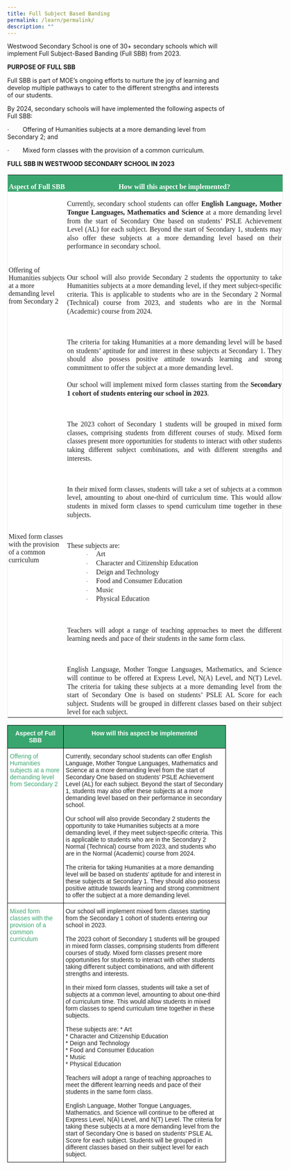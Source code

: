 ```yaml
---
title: Full Subject Based Banding
permalink: /learn/permalink/
description: ""
---
```

Westwood Secondary School is one of 30+ secondary schools which will implement Full Subject-Based Banding (Full SBB) from 2023.

**PURPOSE OF FULL SBB**

Full SBB is part of MOE’s ongoing efforts to nurture the joy of learning and develop multiple pathways to cater to the different strengths and interests of our students.

By 2024, secondary schools will have implemented the following aspects of Full SBB:

·&nbsp;&nbsp;&nbsp;&nbsp;&nbsp;&nbsp;&nbsp; Offering of Humanities subjects at a more demanding level from Secondary 2; and

·&nbsp;&nbsp;&nbsp;&nbsp;&nbsp;&nbsp;&nbsp; Mixed form classes with the provision of a common curriculum.

**FULL SBB IN WESTWOOD SECONDARY SCHOOL IN 2023**

<table class="MsoNormalTable" border="1" cellspacing="3" cellpadding="0" width="636" style="width:476.95pt;mso-cellspacing:1.5pt;background:#ACD7C2;border:solid #EAEAEA 1.0pt;
 mso-border-alt:solid #EAEAEA .75pt;mso-yfti-tbllook:1184;mso-padding-alt:0in 0in 0in 0in"><tbody><tr style="mso-yfti-irow:0;mso-yfti-firstrow:yes"><td width="132" style="width:99.0pt;border:none;background:#3AA66F;padding:
  1.5pt 1.5pt 1.5pt 1.5pt"><p class="MsoNormal" align="center" style="margin-bottom:0in;text-align:center;
  line-height:normal"><b><span style="font-size:12.0pt;font-family:&quot;Times New Roman&quot;,serif;
  mso-fareast-font-family:&quot;Times New Roman&quot;;color:white">Aspect of Full SBB</span></b></p></td><td width="503" style="width:377.25pt;border:none;background:#3AA66F;
  padding:1.5pt 1.5pt 1.5pt 1.5pt"><p class="MsoNormal" align="center" style="margin-bottom:0in;text-align:center;
  line-height:normal"><b><span style="font-size:12.0pt;font-family:&quot;Times New Roman&quot;,serif;
  mso-fareast-font-family:&quot;Times New Roman&quot;;color:white">How will this aspect be implemented?</span></b></p></td></tr><tr style="mso-yfti-irow:1"><td width="60" style="width:45.0pt;border:none;background:white;padding:1.5pt 1.5pt 1.5pt 1.5pt"><p class="MsoNormal" style="margin-bottom:0in;line-height:normal"><span style="font-size:12.0pt;font-family:&quot;Times New Roman&quot;,serif;mso-fareast-font-family:
  &quot;Times New Roman&quot;;color:#222222">Offering of Humanities subjects at a more demanding level from Secondary 2</span></p></td><td width="60" style="width:45.0pt;border:none;background:white;padding:1.5pt 1.5pt 1.5pt 1.5pt"><p class="MsoNormal" style="margin-bottom:0in;text-align:justify;text-justify:
  inter-ideograph;line-height:14.7pt"><span style="font-size:12.0pt;font-family:
  &quot;Times New Roman&quot;,serif;mso-fareast-font-family:&quot;Times New Roman&quot;;color:#222222">Currently, secondary school students can offer&nbsp;<b>English Language, Mother Tongue Languages, Mathematics and Science</b>&nbsp;at a more demanding level from the start of Secondary One based on students’ PSLE Achievement Level (AL) for each subject. Beyond the start of Secondary 1, students may also offer these subjects at a more demanding level based on their performance in secondary school.</span></p><p class="MsoNormal" style="margin-bottom:0in;text-align:justify;text-justify:
  inter-ideograph;line-height:14.7pt"><span style="font-size:12.0pt;font-family:
  &quot;Times New Roman&quot;,serif;mso-fareast-font-family:&quot;Times New Roman&quot;;color:#222222">&nbsp;</span></p><p class="MsoNormal" style="margin-bottom:0in;text-align:justify;text-justify:
  inter-ideograph;line-height:14.7pt"><span style="font-size:12.0pt;font-family:
  &quot;Times New Roman&quot;,serif;mso-fareast-font-family:&quot;Times New Roman&quot;;color:#222222">Our school will also provide Secondary 2 students the opportunity to take Humanities subjects at a more demanding level, if they meet subject-specific criteria. This is applicable to students who are in the Secondary 2 Normal (Technical) course from 2023, and students who are in the Normal (Academic) course from 2024.</span></p><p class="MsoNormal" style="margin-bottom:0in;text-align:justify;text-justify:
  inter-ideograph;line-height:14.7pt"><span style="font-size:12.0pt;font-family:
  &quot;Times New Roman&quot;,serif;mso-fareast-font-family:&quot;Times New Roman&quot;;color:#222222">&nbsp;</span></p><p class="MsoNormal" style="margin-bottom:0in;text-align:justify;text-justify:
  inter-ideograph;line-height:14.7pt"><span style="font-size:12.0pt;font-family:
  &quot;Times New Roman&quot;,serif;mso-fareast-font-family:&quot;Times New Roman&quot;;color:#222222">The criteria for taking Humanities at a more demanding level will be based on students’ aptitude for and interest in these subjects at Secondary 1. They should also possess positive attitude towards learning and strong commitment to offer the subject at a more demanding level.</span></p></td></tr><tr style="mso-yfti-irow:2;mso-yfti-lastrow:yes"><td width="60" style="width:45.0pt;border:none;background:white;padding:1.5pt 1.5pt 1.5pt 1.5pt"><p class="MsoNormal" style="margin-bottom:0in;line-height:normal"><span style="font-size:12.0pt;font-family:&quot;Times New Roman&quot;,serif;mso-fareast-font-family:
  &quot;Times New Roman&quot;;color:#222222">Mixed form classes with the provision of a common curriculum</span></p></td><td width="60" style="width:45.0pt;border:none;background:white;padding:1.5pt 1.5pt 1.5pt 1.5pt"><p class="MsoNormal" style="margin-bottom:0in;text-align:justify;text-justify:
  inter-ideograph;line-height:14.7pt"><span style="font-size:12.0pt;font-family:
  &quot;Times New Roman&quot;,serif;mso-fareast-font-family:&quot;Times New Roman&quot;;color:#222222">Our school will implement mixed form classes starting from the&nbsp;<b>Secondary 1 cohort of students entering our school in 2023</b>.</span></p><p class="MsoNormal" style="margin-bottom:0in;text-align:justify;text-justify:
  inter-ideograph;line-height:14.7pt"><span style="font-size:12.0pt;font-family:
  &quot;Times New Roman&quot;,serif;mso-fareast-font-family:&quot;Times New Roman&quot;;color:#222222">&nbsp;</span></p><p class="MsoNormal" style="margin-bottom:0in;text-align:justify;text-justify:
  inter-ideograph;line-height:14.7pt"><span style="font-size:12.0pt;font-family:
  &quot;Times New Roman&quot;,serif;mso-fareast-font-family:&quot;Times New Roman&quot;;color:#222222">The 2023 cohort of Secondary 1 students will be grouped in mixed form classes, comprising students from different courses of study. Mixed form classes present more opportunities for students to interact with other students taking different subject combinations, and with different strengths and interests.</span></p><p class="MsoNormal" style="margin-bottom:0in;text-align:justify;text-justify:
  inter-ideograph;line-height:14.7pt"><span style="font-size:12.0pt;font-family:
  &quot;Times New Roman&quot;,serif;mso-fareast-font-family:&quot;Times New Roman&quot;;color:#222222">&nbsp;</span></p><p class="MsoNormal" style="margin-bottom:0in;text-align:justify;text-justify:
  inter-ideograph;line-height:14.7pt"><span style="font-size:12.0pt;font-family:
  &quot;Times New Roman&quot;,serif;mso-fareast-font-family:&quot;Times New Roman&quot;;color:#222222">In their mixed form classes, students will take a set of subjects at a common level, amounting to about one-third of curriculum time. This would allow students in mixed form classes to spend curriculum time together in these subjects.</span></p><p class="MsoNormal" style="margin-bottom:0in;text-align:justify;text-justify:
  inter-ideograph;line-height:14.7pt"><span style="font-size:12.0pt;font-family:
  &quot;Times New Roman&quot;,serif;mso-fareast-font-family:&quot;Times New Roman&quot;;color:#222222">&nbsp;</span></p><p class="MsoNormal" style="margin-bottom:0in;text-align:justify;text-justify:
  inter-ideograph;line-height:14.7pt"><span style="font-size:12.0pt;font-family:
  &quot;Times New Roman&quot;,serif;mso-fareast-font-family:&quot;Times New Roman&quot;;color:#222222">These subjects are:</span></p><p class="MsoNormal" style="margin-top:0in;margin-right:0in;margin-bottom:0in;
  margin-left:51.0pt;text-align:justify;text-justify:inter-ideograph;
  text-indent:-.25in;line-height:14.7pt;mso-list:l1 level1 lfo2;tab-stops:list .5in"><span style="font-size:10.0pt;mso-bidi-font-size:12.0pt;font-family:Symbol;
  mso-fareast-font-family:Symbol;mso-bidi-font-family:Symbol;color:#222222"><span style="mso-list:Ignore">·<span style="font:7.0pt &quot;Times New Roman&quot;">&nbsp;&nbsp;&nbsp;&nbsp;&nbsp;&nbsp;&nbsp; </span></span></span><span style="font-size:12.0pt;font-family:
  &quot;Times New Roman&quot;,serif;mso-fareast-font-family:&quot;Times New Roman&quot;;color:#222222">Art</span></p><p class="MsoNormal" style="margin-top:0in;margin-right:0in;margin-bottom:0in;
  margin-left:51.0pt;text-align:justify;text-justify:inter-ideograph;
  text-indent:-.25in;line-height:14.7pt;mso-list:l1 level1 lfo2;tab-stops:list .5in"><span style="font-size:10.0pt;mso-bidi-font-size:12.0pt;font-family:Symbol;
  mso-fareast-font-family:Symbol;mso-bidi-font-family:Symbol;color:#222222"><span style="mso-list:Ignore">·<span style="font:7.0pt &quot;Times New Roman&quot;">&nbsp;&nbsp;&nbsp;&nbsp;&nbsp;&nbsp;&nbsp; </span></span></span><span style="font-size:12.0pt;font-family:
  &quot;Times New Roman&quot;,serif;mso-fareast-font-family:&quot;Times New Roman&quot;;color:#222222">Character and Citizenship Education</span></p><p class="MsoNormal" style="margin-top:0in;margin-right:0in;margin-bottom:0in;
  margin-left:51.0pt;text-align:justify;text-justify:inter-ideograph;
  text-indent:-.25in;line-height:14.7pt;mso-list:l1 level1 lfo2;tab-stops:list .5in"><span style="font-size:10.0pt;mso-bidi-font-size:12.0pt;font-family:Symbol;
  mso-fareast-font-family:Symbol;mso-bidi-font-family:Symbol;color:#222222"><span style="mso-list:Ignore">·<span style="font:7.0pt &quot;Times New Roman&quot;">&nbsp;&nbsp;&nbsp;&nbsp;&nbsp;&nbsp;&nbsp; </span></span></span><span style="font-size:12.0pt;font-family:
  &quot;Times New Roman&quot;,serif;mso-fareast-font-family:&quot;Times New Roman&quot;;color:#222222">Deign and Technology</span></p><p class="MsoNormal" style="margin-top:0in;margin-right:0in;margin-bottom:0in;
  margin-left:51.0pt;text-align:justify;text-justify:inter-ideograph;
  text-indent:-.25in;line-height:14.7pt;mso-list:l1 level1 lfo2;tab-stops:list .5in"><span style="font-size:10.0pt;mso-bidi-font-size:12.0pt;font-family:Symbol;
  mso-fareast-font-family:Symbol;mso-bidi-font-family:Symbol;color:#222222"><span style="mso-list:Ignore">·<span style="font:7.0pt &quot;Times New Roman&quot;">&nbsp;&nbsp;&nbsp;&nbsp;&nbsp;&nbsp;&nbsp; </span></span></span><span style="font-size:12.0pt;font-family:
  &quot;Times New Roman&quot;,serif;mso-fareast-font-family:&quot;Times New Roman&quot;;color:#222222">Food and Consumer Education</span></p><p class="MsoNormal" style="margin-top:0in;margin-right:0in;margin-bottom:0in;
  margin-left:51.0pt;text-align:justify;text-justify:inter-ideograph;
  text-indent:-.25in;line-height:14.7pt;mso-list:l1 level1 lfo2;tab-stops:list .5in"><span style="font-size:10.0pt;mso-bidi-font-size:12.0pt;font-family:Symbol;
  mso-fareast-font-family:Symbol;mso-bidi-font-family:Symbol;color:#222222"><span style="mso-list:Ignore">·<span style="font:7.0pt &quot;Times New Roman&quot;">&nbsp;&nbsp;&nbsp;&nbsp;&nbsp;&nbsp;&nbsp; </span></span></span><span style="font-size:12.0pt;font-family:
  &quot;Times New Roman&quot;,serif;mso-fareast-font-family:&quot;Times New Roman&quot;;color:#222222">Music</span></p><p class="MsoNormal" style="margin-top:0in;margin-right:0in;margin-bottom:0in;
  margin-left:51.0pt;text-align:justify;text-justify:inter-ideograph;
  text-indent:-.25in;line-height:14.7pt;mso-list:l1 level1 lfo2;tab-stops:list .5in"><span style="font-size:10.0pt;mso-bidi-font-size:12.0pt;font-family:Symbol;
  mso-fareast-font-family:Symbol;mso-bidi-font-family:Symbol;color:#222222"><span style="mso-list:Ignore">·<span style="font:7.0pt &quot;Times New Roman&quot;">&nbsp;&nbsp;&nbsp;&nbsp;&nbsp;&nbsp;&nbsp; </span></span></span><span style="font-size:12.0pt;font-family:
  &quot;Times New Roman&quot;,serif;mso-fareast-font-family:&quot;Times New Roman&quot;;color:#222222">Physical Education</span></p><p class="MsoNormal" style="margin-bottom:0in;text-align:justify;text-justify:
  inter-ideograph;line-height:14.7pt"><span style="font-size:12.0pt;font-family:
  &quot;Times New Roman&quot;,serif;mso-fareast-font-family:&quot;Times New Roman&quot;;color:#222222">&nbsp;</span></p><p class="MsoNormal" style="margin-bottom:0in;text-align:justify;text-justify:
  inter-ideograph;line-height:14.7pt"><span style="font-size:12.0pt;font-family:
  &quot;Times New Roman&quot;,serif;mso-fareast-font-family:&quot;Times New Roman&quot;;color:#222222">Teachers will adopt a range of teaching approaches to meet the different learning needs and pace of their students in the same form class.</span></p><p class="MsoNormal" style="margin-bottom:0in;text-align:justify;text-justify:
  inter-ideograph;line-height:14.7pt"><span style="font-size:12.0pt;font-family:
  &quot;Times New Roman&quot;,serif;mso-fareast-font-family:&quot;Times New Roman&quot;;color:#222222">&nbsp;</span></p><p class="MsoNormal" style="margin-bottom:0in;text-align:justify;text-justify:
  inter-ideograph;line-height:14.7pt"><span style="font-size:12.0pt;font-family:
  &quot;Times New Roman&quot;,serif;mso-fareast-font-family:&quot;Times New Roman&quot;;color:#222222">English Language, Mother Tongue Languages, Mathematics, and Science will continue to be offered at Express Level, N(A) Level, and N(T) Level. The criteria for taking these subjects at a more demanding level from the start of Secondary One is based on students’ PSLE AL Score for each subject. Students will be grouped in different classes based on their subject level for each subject.</span></p></td></tr></tbody></table>
	
<style type="text/css">
.tg  {border-collapse:collapse;border-spacing:0;}
.tg td{border-color:black;border-style:solid;border-width:1px;font-family:Arial, sans-serif;font-size:14px;
  overflow:hidden;padding:10px 5px;word-break:normal;}
.tg th{border-color:black;border-style:solid;border-width:1px;font-family:Arial, sans-serif;font-size:14px;
  font-weight:normal;overflow:hidden;padding:10px 5px;word-break:normal;}
.tg .tg-0y1c{background-color:#3AA66F;color:#FFF;font-weight:bold;text-align:center;vertical-align:top}
.tg .tg-av5t{background-color:#FFF;color:#3AA66F;text-align:left;vertical-align:top}
.tg .tg-1ppo{background-color:#FFF;color:#222;text-align:left;vertical-align:middle}
</style>
<table class="tg">
<thead>
  <tr>
    <th class="tg-0y1c">Aspect of Full SBB</th>
    <th class="tg-0y1c">How will this aspect be implemented</th>
  </tr>
</thead>
<tbody>
  <tr>
    <td class="tg-av5t"><span style="text-decoration:none;color:#3AA66F">Offering of Humanities subjects at a more demanding level from Secondary 2
    </span></td><td class="tg-1ppo"><span style="color:#222;background-color:#FFF">Currently, secondary school students can offer English Language, Mother Tongue Languages, Mathematics and Science at a more demanding level from the start of Secondary One based on students’ PSLE Achievement Level (AL) for each subject. Beyond the start of Secondary 1, students may also offer these subjects at a more demanding level based on their performance in secondary school. <br><br>Our school will also provide Secondary 2 students the opportunity to take Humanities subjects at a more demanding level, if they meet subject-specific criteria. This is applicable to students who are in the Secondary 2 Normal (Technical) course from 2023, and students who are in the Normal (Academic) course from 2024.<br><br>The criteria for taking Humanities at a more demanding level will be based on students’ aptitude for and interest in these subjects at Secondary 1. They should also possess positive attitude towards learning and strong commitment to offer the subject at a more demanding level.</span></td>
</tr>
<tr>
    <td class="tg-av5t"><span style="text-decoration:none;color:#3AA66F">Mixed form classes with the provision of a common curriculum</span></td>
	<td class="tg-1ppo"><span style="color:#222;background-color:#FFF">Our school will implement mixed form classes starting from the Secondary 1 cohort of students entering our school in 2023.<br><br>The 2023 cohort of Secondary 1 students will be grouped in mixed form classes, comprising students from different courses of study. Mixed form classes present more opportunities for students to interact with other students taking different subject combinations, and with different strengths and interests.<br><br>In their mixed form classes, students will take a set of subjects at a common level, amounting to about one-third of curriculum time. This would allow students in mixed form classes to spend curriculum time together in these subjects.<br><br>These subjects are:
* Art<br>
* Character and Citizenship Education<br>
* Deign and Technology<br>
* Food and Consumer Education<br>
* Music<br>
* Physical Education<br><br>Teachers will adopt a range of teaching approaches to meet the different learning needs and pace of their students in the same form class.<br><br>English Language, Mother Tongue Languages, Mathematics, and Science will continue to be offered at Express Level, N(A) Level, and N(T) Level. The criteria for taking these subjects at a more demanding level from the start of Secondary One is based on students’ PSLE AL Score for each subject. Students will be grouped in different classes based on their subject level for each subject.</span></td>
</tr>
</tbody>
</table>